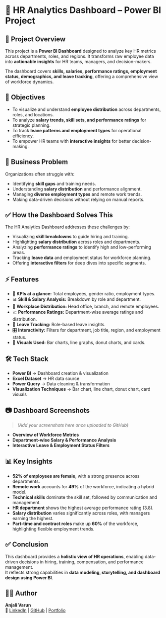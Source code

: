 # 👥 HR Analytics Dashboard – Power BI Project

## 📌 Project Overview  
This project is a **Power BI Dashboard** designed to analyze key HR metrics across departments, roles, and regions. It transforms raw employee data into **actionable insights** for HR teams, managers, and decision-makers.  

The dashboard covers **skills, salaries, performance ratings, employment status, demographics, and leave tracking**, offering a comprehensive view of workforce dynamics.

## 🎯 Objectives  
- To visualize and understand **employee distribution** across departments, roles, and locations.  
- To analyze **salary trends, skill sets, and performance ratings** for strategic planning.  
- To track **leave patterns and employment types** for operational efficiency.  
- To empower HR teams with **interactive insights** for better decision-making.

## 🚩 Business Problem  
Organizations often struggle with:  
- Identifying **skill gaps** and training needs.  
- Understanding **salary distribution** and performance alignment.  
- Managing **diverse employment types** and remote work trends.  
- Making data-driven decisions without relying on manual reports.

## ✅ How the Dashboard Solves This  
The HR Analytics Dashboard addresses these challenges by:  
- Visualizing **skill breakdowns** to guide hiring and training.  
- Highlighting **salary distribution** across roles and departments.  
- Analyzing **performance ratings** to identify high and low-performing areas.  
- Tracking **leave data** and employment status for workforce planning.  
- Offering **interactive filters** for deep dives into specific segments.

## ⚡ Features  
- 📌 **KPIs at a glance:** Total employees, gender ratio, employment types.  
- 📊 **Skill & Salary Analysis:** Breakdown by role and department.  
- 📍 **Workplace Distribution:** Head office, branch, and remote employees.  
- 📈 **Performance Ratings:** Department-wise average ratings and distribution.  
- 🧾 **Leave Tracking:** Role-based leave insights.  
- 🎛 **Interactivity:** Filters for department, job title, region, and employment status.  
- 🎨 **Visuals Used:** Bar charts, line graphs, donut charts, and cards.

## 🛠 Tech Stack  
- **Power BI** → Dashboard creation & visualization  
- **Excel Dataset** → HR data source  
- **Power Query** → Data cleaning & transformation  
- **Visualization Techniques** → Bar chart, line chart, donut chart, card visuals  

## 📷 Dashboard Screenshots  
> *(Add your screenshots here once uploaded to GitHub)*  
- **Overview of Workforce Metrics**
- **Department-wise Salary & Performance Analysis**  
- **Interactive Leave & Employment Status Filters**

## 📊 Key Insights  
- **52% of employees are female**, with a strong presence across departments.  
- **Remote work** accounts for **49%** of the workforce, indicating a hybrid model.  
- **Technical skills** dominate the skill set, followed by communication and management.  
- **HR department** shows the highest average performance rating (3.8).  
- **Salary distribution** varies significantly across roles, with managers earning the highest.  
- **Part-time and contract roles** make up **60%** of the workforce, highlighting flexible employment trends.

## ✅ Conclusion  
This dashboard provides a **holistic view of HR operations**, enabling data-driven decisions in hiring, training, compensation, and performance management.  
It reflects strong capabilities in **data modeling, storytelling, and dashboard design using Power BI**.

## 👩‍💻 Author  
**Anjali Varun**  
🔗 [LinkedIn](https://www.linkedin.com/in/your-linkedin-username) | [GitHub](https://github.com/anjalivarun13) | [Portfolio](https://your-portfolio-link.com)
